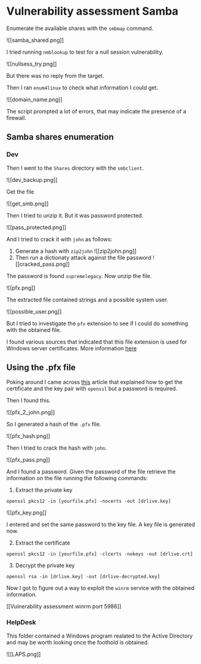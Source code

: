 # Vulnerability assessment Samba

Enumerate the available shares with the `smbmap` command.

![[samba_shared.png]]

I tried running `nmblookup`  to test for a null session vulnerability.

![[nullsess_try.png]]

But there was no reply from the target.

Then  I ran `enum4linux` to check what information I could get.

![[domain_name.png]]

The script prompted a lot of errors, that may indicate the presence of a firewall.

## Samba shares enumeration

### Dev

Then I went to the `Shares` directory with the `smbclient`.

![[dev_backup.png]]

Get the file

![[get_smb.png]]

Then I tried to unzip it. But it was password protected.

![[pass_protected.png]]

And I tried to crack it with `john` as follows:

1. Generate a hash with `zip2john`
	![[zip2john.png]]
2. Then run a dictionaty attack against the file password
	![[cracked_pass.png]]

The password is found `supremelegacy`. Now unzip the file.

![[pfx.png]]

The extracted file contained strings and a possible system user.

![[possible_user.png]]

But I tried to investigate the `pfx` extension to see if I could do something with the obtained file.

I found various sources that indicated that this file extension is used for Windows server certificates. More information [here](https://book.hacktricks.xyz/cryptography/certificates)

## Using the .pfx file

Poking around I came across [this](https://www.ibm.com/docs/en/arl/9.7?topic=certification-extracting-certificate-keys-from-pfx-file) article that explained how to get the certificate and the key pair with `openssl` but a password is required.

Then I found this.

![[pfx_2_john.png]]

So I generated a hash of the `.pfx` file.

![[pfx_hash.png]]

Then I tried to crack the hash with `john`.

![[pfx_pass.png]]

And I found a password. Given the password of the file retrieve the information on the file running the following commands:

1. Extract the private key

```shell
openssl pkcs12 -in [yourfile.pfx] -nocerts -out [drlive.key]
```

![[pfx_key.png]]

I entered and set the same password to the key file. A key file is generated now.

2. Extract the certificate

```shell
openssl pkcs12 -in [yourfile.pfx] -clcerts -nokeys -out [drlive.crt]
```

3. Decrypt the private key

```shell
openssl rsa -in [drlive.key] -out [drlive-decrypted.key]
```

Now I got to figure out a way to exploit the `winrm` service with the obtained information.

[[Vulnerability assessment winrm port 5986]]

### HelpDesk

This folder contained a Windows program realated to the Active Directory and may be worth looking once the foothold is obtained.

![[LAPS.png]]


